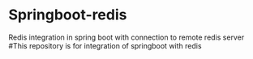 # Springboot-redis
Redis integration in spring boot with connection to remote redis server
 #This repository is for integration of springboot with redis
